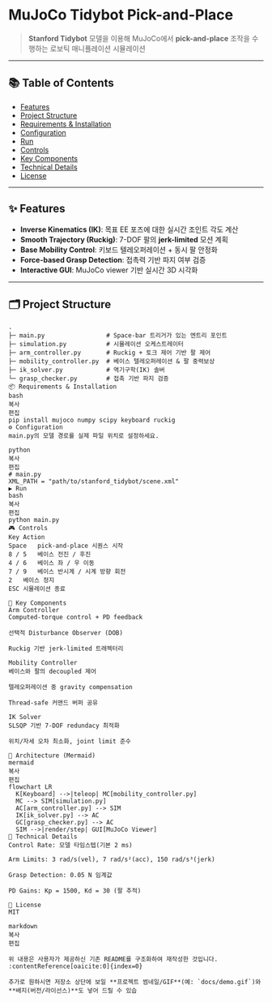 # MuJoCo Tidybot Pick-and-Place

> **Stanford Tidybot** 모델을 이용해 MuJoCo에서 **pick-and-place** 조작을 수행하는 로보틱 매니퓰레이션 시뮬레이션

---

## 📚 Table of Contents
- [Features](#-features)
- [Project Structure](#-project-structure)
- [Requirements & Installation](#-requirements--installation)
- [Configuration](#-configuration)
- [Run](#-run)
- [Controls](#-controls)
- [Key Components](#-key-components)
- [Technical Details](#-technical-details)
- [License](#-license)

---

## ✨ Features
- **Inverse Kinematics (IK)**: 목표 EE 포즈에 대한 실시간 조인트 각도 계산  
- **Smooth Trajectory (Ruckig)**: 7-DOF 팔의 **jerk-limited** 모션 계획  
- **Base Mobility Control**: 키보드 텔레오퍼레이션 + 동시 팔 안정화  
- **Force-based Grasp Detection**: 접촉력 기반 파지 여부 검증  
- **Interactive GUI**: MuJoCo viewer 기반 실시간 3D 시각화

---

## 🗂 Project Structure
```text
.
├─ main.py                 # Space-bar 트리거가 있는 엔트리 포인트
├─ simulation.py           # 시뮬레이션 오케스트레이터
├─ arm_controller.py       # Ruckig + 토크 제어 기반 팔 제어
├─ mobility_controller.py  # 베이스 텔레오퍼레이션 & 팔 중력보상
├─ ik_solver.py            # 역기구학(IK) 솔버
└─ grasp_checker.py        # 접촉 기반 파지 검증
📦 Requirements & Installation
bash
복사
편집
pip install mujoco numpy scipy keyboard ruckig
⚙️ Configuration
main.py의 모델 경로를 실제 파일 위치로 설정하세요.

python
복사
편집
# main.py
XML_PATH = "path/to/stanford_tidybot/scene.xml"
▶️ Run
bash
복사
편집
python main.py
🎮 Controls
Key	Action
Space	pick-and-place 시퀀스 시작
8 / 5	베이스 전진 / 후진
4 / 6	베이스 좌 / 우 이동
7 / 9	베이스 반시계 / 시계 방향 회전
2	베이스 정지
ESC	시뮬레이션 종료

🧩 Key Components
Arm Controller
Computed-torque control + PD feedback

선택적 Disturbance Observer (DOB)

Ruckig 기반 jerk-limited 트래젝터리

Mobility Controller
베이스와 팔의 decoupled 제어

텔레오퍼레이션 중 gravity compensation

Thread-safe 커맨드 버퍼 공유

IK Solver
SLSQP 기반 7-DOF redundacy 최적화

위치/자세 오차 최소화, joint limit 준수

🧠 Architecture (Mermaid)
mermaid
복사
편집
flowchart LR
  K[Keyboard] -->|teleop| MC[mobility_controller.py]
  MC --> SIM[simulation.py]
  AC[arm_controller.py] --> SIM
  IK[ik_solver.py] --> AC
  GC[grasp_checker.py] --> AC
  SIM -->|render/step| GUI[MuJoCo Viewer]
🔧 Technical Details
Control Rate: 모델 타임스텝(기본 2 ms)

Arm Limits: 3 rad/s(vel), 7 rad/s²(acc), 150 rad/s³(jerk)

Grasp Detection: 0.05 N 임계값

PD Gains: Kp = 1500, Kd = 30 (팔 추적)

📄 License
MIT

markdown
복사
편집

위 내용은 사용자가 제공하신 기존 README를 구조화하여 재작성한 것입니다. :contentReference[oaicite:0]{index=0}

추가로 원하시면 저장소 상단에 보일 **프로젝트 썸네일/GIF**(예: `docs/demo.gif`)와 **배지(버전/라이선스)**도 넣어 드릴 수 있습